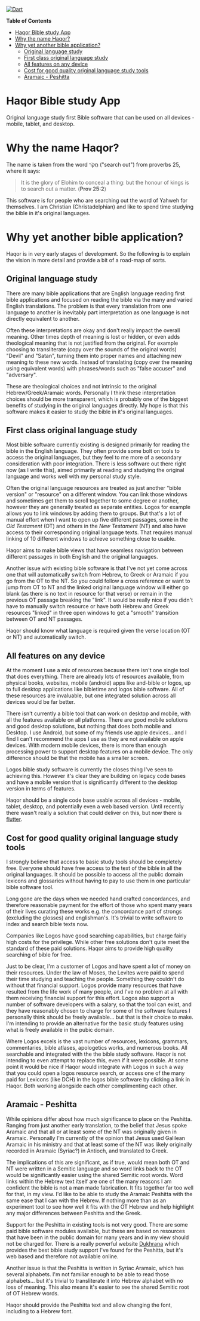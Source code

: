 [![Dart](https://github.com/machshev/haqor/actions/workflows/dart.yml/badge.svg)](https://github.com/machshev/haqor/actions/workflows/dart.yml)

<!-- markdown-toc start - Don't edit this section. Run M-x markdown-toc-refresh-toc -->
**Table of Contents**

- [Haqor Bible study App](#haqor-bible-study-app)
- [Why the name Haqor?](#why-the-name-haqor)
- [Why yet another bible application?](#why-yet-another-bible-application)
    - [Original language study](#original-language-study)
    - [First class original language study](#first-class-original-language-study)
    - [All features on any device](#all-features-on-any-device)
    - [Cost for good quality original language study tools](#cost-for-good-quality-original-language-study-tools)
    - [Aramaic - Peshitta](#aramaic---peshitta)

<!-- markdown-toc end -->


# Haqor Bible study App

Original language study first Bible software that can be used on all devices - mobile, tablet, and
desktop.

# Why the name Haqor?

The name is taken from the word חֲקֹר ("search out") from proverbs 25, where it says:

  > It is the glory of Elohim to conceal a thing: but the honour of kings is to search out a
  > matter. (**Prov 25:2**)

This software is for people who are searching out the word of Yahweh for themselves. I am Christian
(Christadelphian) and like to spend time studying the bible in it's original languages.

# Why yet another bible application?

Haqor is in very early stages of development. So the following is to explain the vision in more
detail and provide a bit of a road-map of sorts.

## Original language study

There are many bible applications that are English language reading first bible applications and
focused on reading the bible via the many and varied English translations. The problem is that every
translation from one language to another is inevitably part interpretation as one language is not
directly equivalent to another.

Often these interpretations are okay and don't really impact the overall meaning. Other times depth
of meaning is lost or hidden, or even adds theological meaning that is not justified from the
original. For example choosing to transliterate (copy over the sounds of the original words)
"Devil" and "Satan", turning them into proper names and attaching new meaning to these new
words. Instead of translating (copy over the meaning using equivalent words) with phrases/words such
as "false accuser" and "adversary".

These are theological choices and not intrinsic to the original Hebrew/Greek/Aramaic
words. Personally I think these interpretation choices should be more transparent, which is
probably one of the biggest benefits of studying in the original languages directly. My hope is
that this software makes it easier to study the bible in it's original languages.

## First class original language study

Most bible software currently existing is designed primarily for reading the bible in the English
language. They often provide some bolt on tools to access the original languages, but they feel to
me more of a secondary consideration with poor integration. There is less software out there right
now (as I write this), aimed primarily at reading and studying the original language and works well
with my personal study style.

Often the original language resources are treated as just another "bible version" or "resource" on a
different window. You can link those windows and sometimes get them to scroll together to some
degree or another, however they are generally treated as separate entities. Logos for example allows
you to link windows by adding them to groups. But that's a lot of manual effort when I want to open
up five different passages, some in the *Old Testament* (OT) and others in the *New Testament* (NT)
and also have access to their corresponding original language texts. That requires manual linking
of 10 different windows to achieve something close to usable.

Haqor aims to make bible views that have seamless navigation between different passages in both
English and the original languages.

Another issue with existing bible software is that I've not yet come across one that will
automatically switch from Hebrew, to Greek or Aramaic if you go from the OT to the NT. So you could
follow a cross reference or want to jump from OT to NT and the linked original language window will
either go blank (as there is no text in resource for that verse) or remain in the previous OT
passage breaking the "link". It would be really nice if you didn't have to manually switch resource
or have both Hebrew and Greek resources "linked" in three open windows to get a "smooth" transition
between OT and NT passages.

Haqor should know what language is required given the verse location (OT or NT) and automatically
switch.

## All features on any device

At the moment I use a mix of resources because there isn't one single tool that does
everything. There are already lots of resources available, from physical books, websites, mobile
(android) apps like and-bible or logos, up to full desktop applications like bibletime and logos
bible software. All of these resources are invaluable, but one integrated solution across all devices
would be far better.

There isn't currently a bible tool that can work on desktop and mobile, with all the features
available on all platforms. There are good mobile solutions and good desktop solutions, but nothing
that does both mobile and Desktop. I use Android, but some of my friends use apple devices... and I
find I can't recommend the apps I use as they are not available on apple devices. With modern mobile
devices, there is more than enough processing power to support desktop features on a mobile
device. The only difference should be that the mobile has a smaller screen.

Logos bible study software is currently the closes thing I've seen to achieving this. However it's
clear they are building on legacy code bases and have a mobile version that is significantly
different to the desktop version in terms of features.

Haqor should be a single code base usable across all devices - mobile, tablet, desktop, and
potentially even a web based version. Until recently there wasn't really a solution that could
deliver on this, but now there is [flutter](https://flutter.dev/).

## Cost for good quality original language study tools

I strongly believe that access to basic study tools should be completely free. Everyone should have
free access to the text of the bible in all the original languages. It should be possible to access
all the public domain lexicons and glossaries without having to pay to use them in one particular
bible software tool.

Long gone are the days when we needed hand crafted concordances, and therefore reasonable payment
for the effort of those who spent many years of their lives curating these works e.g. the
concordance part of strongs (excluding the glosses) and englishman's. It's trivial to write software
to index and search bible texts now.

Companies like Logos have good searching capabilities, but charge fairly high costs for the
privilege. While other free solutions don't quite meet the standard of these paid solutions. Haqor
aims to provide high quality searching of bible for free.

Just to be clear, I'm a customer of Logos and have spent a lot of money on their resources. Under
the law of Moses, the Levites were paid to spend their time studying and teaching the
people. Something they couldn't do without that financial support. Logos provide many resources that
have resulted from the life work of many people, and I've no problem at all with them receiving
financial support for this effort. Logos also support a number of software developers with a salary,
so that the tool can exist, and they have reasonably chosen to charge for some of the software
features I personally think should be freely available... but that is their choice to make. I'm
intending to provide an alternative for the basic study features using what is freely available in
the pubic domain.

Where Logos excels is the vast number of resources, lexicons, grammars, commentaries, bible atlases,
apologetics works, and numerous books. All searchable and integrated with the the bible study
software. Haqor is not intending to even attempt to replace this, even if it were possible. At some
point it would be nice if Haqor would integrate with Logos in such a way that you could open a logos
resource search, or access one of the many paid for Lexicons (like DCH) in the logos bible software
by clicking a link in Haqor. Both working alongside each other complimenting each other.

## Aramaic - Peshitta

While opinions differ about how much significance to place on the Peshitta. Ranging from just
another early translation, to the belief that Jesus spoke Aramaic and that all or at least some of
the NT was originally given in Aramaic. Personally I'm currently of the opinion that Jesus used
Galilean Aramaic in his ministry and that at least some of the NT was likely originally recorded in
Aramaic (Syriac?) in Antioch, and translated to Greek.

The implications of this are significant, as if true, would mean both OT and NT were written in a
Semitic language and so word links back to the OT would be significantly easier using the shared
Semitic root words. Word links within the Hebrew text itself are one of the many reasons I am
confident the bible is not a man made fabrication. It fits together far too well for that, in my
view. I'd like to be able to study the Aramaic Peshitta with the same ease that I can with the
Hebrew. If nothing more than as an experiment tool to see how well it fits with the OT Hebrew and
help highlight any major differences between Peshitta and the Greek.

Support for the Peshitta in existing tools is not very good. There are some paid bible software
modules available, but these are based on resources that have been in the public domain for many
years and in my view should not be charged for. There is a really powerful website
[Dukhrana](https://www.dukhrana.com/peshitta/index.php) which provides the best bible study support
I've found for the Peshitta, but it's web based and therefore not available online.

Another issue is that the Peshitta is written in Syriac Aramaic, which has several alphabets. I'm
not familiar enough to be able to read those alphabets... but it's trivial to transliterate it into
Hebrew alphabet with no loss of meaning. This also means it's easier to see the shared Semitic root
of OT Hebrew words.

Haqor should provide the Peshitta text and allow changing the font, including to a Hebrew font.
